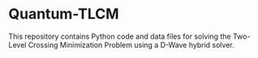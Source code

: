 # Quantum-TLCM
This repository contains Python code and data files for solving the Two-Level Crossing Minimization Problem using a D-Wave hybrid solver.
